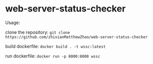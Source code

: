 # web-server-status-checker

Usage:

clone the repository: 
``` git clone https://github.com/zhixianMatthewZhao/web-server-status-checker ```

build dockerfile: 
``` docker build . -t wssc:latest ```

run dockerfile:
``` docker run -p 8000:8000 wssc ```
